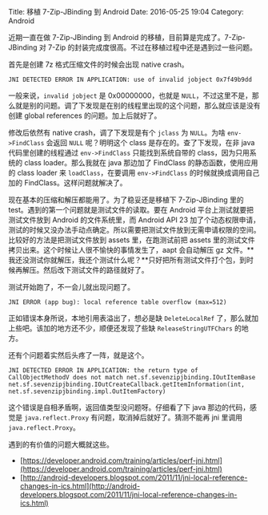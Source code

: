 Title: 移植 7-Zip-JBinding 到 Android
Date: 2016-05-25 19:04
Category: Android

近期一直在做 7-Zip-JBinding 到 Android 的移植，目前算是完成了。7-Zip-JBinding 对 7-Zip 的封装完成度很高。不过在移植过程中还是遇到过一些问题。

首先是创建 7z 格式压缩文件的时候会出现 native crash。

    JNI DETECTED ERROR IN APPLICATION: use of invalid jobject 0x7f49b9dd

一般来说，`invalid jobject` 是 0x00000000，也就是 `NULL`，不过这里不是，那么就是别的问题。调了下发现是在别的线程里出现的这个问题，那么就应该是没有创建 global references 的问题。加上后就好了。

修改后依然有 native crash，调了下发现是有个 `jclass` 为 `NULL`。为啥 `env->FindClass` 会返回 `NULL` 呢？明明这个 class 是存在的。查了下发现，在非 java 代码里创建的线程通过 `env->FindClass` 只能找到系统自带的 class，因为只用系统的 class loader。那么我就在 java 那边加了 FindClass 的静态函数，使用应用的 class loader 来 `loadClass`，在要调用 `env->FindClass` 的时候就换成调用自己加的 FindClass。这样问题就解决了。

现在基本的压缩和解压都能用了。为了稳妥还是移植下 7-Zip-JBinding 里的 test。遇到的第一个问题就是测试文件的读取。要在 Android 平台上测试就要把测试文件放到 Android 的文件系统里，而 Android API 23 加了个动态权限申请，测试的时候又没办法手动点确定。所以需要把测试文件放到无需申请权限的空间。比较好的方法是把测试文件放到 assets 里，在跑测试前把 assets 里的测试文件拷贝出来。这个时候让人很不愉快的事情发生了，aapt 会自动解压 gz 文件。**我还没测试你就解压，我还个测试什么呢？**只好把所有测试文件打个包，到时候再解压。然后改下测试文件的路径就好了。

测试开始跑了，不一会儿就出现问题了。

    JNI ERROR (app bug): local reference table overflow (max=512)

正如错误本身所说，本地引用表溢出了，想必是缺 `DeleteLocalRef` 了，那么就加上些吧。该加的地方还不少，顺便还发现了些缺 `ReleaseStringUTFChars` 的地方。

还有个问题着实然后头疼了一阵，就是这个。

    JNI DETECTED ERROR IN APPLICATION: the return type of CallObjectMethodV does not match net.sf.sevenzipjbinding.IOutItemBase net.sf.sevenzipjbinding.IOutCreateCallback.getItemInformation(int, net.sf.sevenzipjbinding.impl.OutItemFactory)

这个错误是自相矛盾啊，返回值类型没问题呀。仔细看了下 java 那边的代码，感觉是 `java.reflect.Proxy` 有问题，取消掉后就好了。猜测不能再 jni 里调用 `java.reflect.Proxy`。

遇到的有价值的问题大概就这些。

* [https://developer.android.com/training/articles/perf-jni.html](https://developer.android.com/training/articles/perf-jni.html)
* [http://android-developers.blogspot.com/2011/11/jni-local-reference-changes-in-ics.html](http://android-developers.blogspot.com/2011/11/jni-local-reference-changes-in-ics.html)

